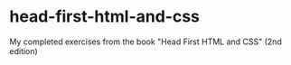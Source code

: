 # head-first-html-and-css
My completed exercises from the book "Head First HTML and CSS" (2nd edition)
